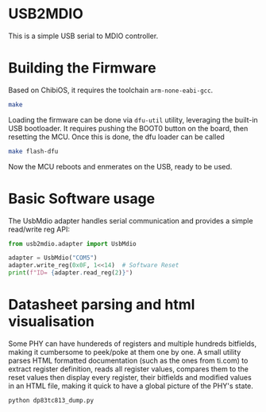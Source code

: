 # USB2MDIO

This is a simple USB serial to MDIO controller.

# Building the Firmware
Based on ChibiOS, it requires the toolchain `arm-none-eabi-gcc`.

```bash
make
```

Loading the firmware can be done via `dfu-util` utility, leveraging the built-in USB bootloader.
It requires pushing the BOOT0 button on the board, then resetting the MCU. Once this is done, the dfu loader can be called
```bash
make flash-dfu
```

Now the MCU reboots and enmerates on the USB, ready to be used.

# Basic Software usage
The UsbMdio adapter handles serial communication and provides a simple read/write reg API:
```python
from usb2mdio.adapter import UsbMdio

adapter = UsbMdio("COM5")
adapter.write_reg(0x0F, 1<<14)  # Software Reset
print(f"ID= {adapter.read_reg(2)}")
```

# Datasheet parsing and html visualisation
Some PHY can have hundereds of registers and multiple hundreds bitfields, making it cumbersome to peek/poke at them one by one.
A small utility parses HTML formatted documentation (such as the ones from ti.com) to extract register definition, reads all register values, compares them to the reset values then display every register, their bitfields and modified values in an HTML file, making it quick to have a global picture of the PHY's state.

```bash
python dp83tc813_dump.py
```
